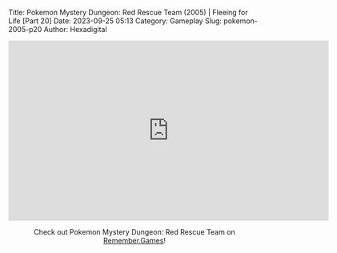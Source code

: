 Title: Pokemon Mystery Dungeon: Red Rescue Team (2005) | Fleeing for Life [Part 20]
Date: 2023-09-25 05:13
Category: Gameplay
Slug: pokemon-2005-p20
Author: Hexadigital

<center><iframe src="https://www.youtube.com/embed/RtX8EM4RjNw?feature=oembed" allow="accelerometer; autoplay; encrypted-media; gyroscope; picture-in-picture" width="640" height="360" frameborder="0"></iframe>

Check out Pokemon Mystery Dungeon: Red Rescue Team on [Remember.Games](https://remember.games/game/382/pokemon-mystery-dungeon-red-rescue-team/)!</center>